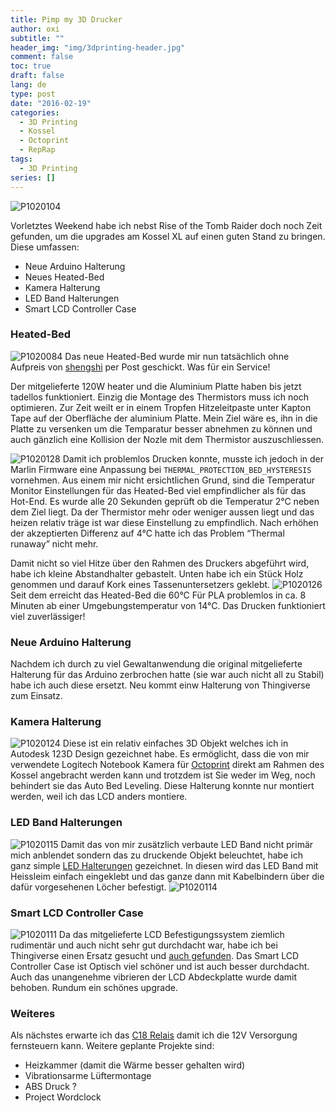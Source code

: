 ```yaml
---
title: Pimp my 3D Drucker
author: oxi
subtitle: ""
header_img: "img/3dprinting-header.jpg"
comment: false
toc: true
draft: false
lang: de
type: post
date: "2016-02-19"
categories:
  - 3D Printing
  - Kossel
  - Octoprint
  - RepRap
tags:
  - 3D Printing
series: []
---
```

![P1020104](img/P1020104.jpg)

Vorletztes Weekend habe ich nebst Rise of the Tomb Raider doch noch Zeit gefunden, um die upgrades am Kossel XL auf einen guten Stand zu bringen. Diese umfassen:

  * Neue Arduino Halterung
  * Neues Heated-Bed
  * Kamera Halterung
  * LED Band Halterungen
  * Smart LCD Controller Case

### Heated-Bed

![P1020084](img/P1020084.jpg)
Das neue Heated-Bed wurde mir nun tatsächlich ohne Aufpreis von <a href="http://www.aliexpress.com/store/1800400" target="_blank">shengshi</a> per Post geschickt. Was für ein Service!

Der mitgelieferte 120W heater und die Aluminium Platte haben bis jetzt tadellos funktioniert. Einzig die Montage des Thermistors muss ich noch optimieren. Zur Zeit weilt er in einem Tropfen Hitzeleitpaste unter Kapton Tape auf der Oberfläche der aluminium Platte. Mein Ziel wäre es, ihn in die Platte zu versenken um die Temparatur besser abnehmen zu können und auch gänzlich eine Kollision der Nozle mit dem Thermistor auszuschliessen.

![P1020128](img/P1020128.jpg)
Damit ich problemlos Drucken konnte, musste ich jedoch in der Marlin Firmware eine Anpassung bei `THERMAL_PROTECTION_BED_HYSTERESIS` vornehmen. Aus einem mir nicht ersichtlichen Grund, sind die Temperatur Monitor Einstellungen für das Heated-Bed viel empfindlicher als für das Hot-End. Es wurde alle 20 Sekunden geprüft ob die Temperatur 2°C neben dem Ziel liegt. Da der Thermistor mehr oder weniger aussen liegt und das heizen relativ träge ist war diese Einstellung zu empfindlich. Nach erhöhen der akzeptierten Differenz auf 4°C hatte ich das Problem &#8220;Thermal runaway&#8221; nicht mehr.

Damit nicht so viel Hitze über den Rahmen des Druckers abgeführt wird, habe ich kleine Abstandhalter gebastelt. Unten habe ich ein Stück Holz genommen und darauf Kork eines Tassenuntersetzers geklebt.
![P1020126](img/P1020126.jpg)
Seit dem erreicht das Heated-Bed die 60°C Für PLA problemlos in ca. 8 Minuten ab einer Umgebungstemperatur von 14°C. Das Drucken funktioniert viel zuverlässiger!

### Neue Arduino Halterung

Nachdem ich durch zu viel Gewaltanwendung die original mitgelieferte Halterung für das Arduino zerbrochen hatte (sie war auch nicht all zu Stabil) habe ich auch diese ersetzt. Neu kommt einw Halterung von Thingiverse zum Einsatz.

### Kamera Halterung

![P1020124](img/P1020124.jpg)
Diese ist ein relativ einfaches 3D Objekt welches ich in Autodesk 123D Design gezeichnet habe. Es ermöglicht, dass die von mir verwendete Logitech Notebook Kamera für <a href="https://octoprint.org" target="_blank">Octoprint</a> direkt am Rahmen des Kossel angebracht werden kann und trotzdem ist Sie weder im Weg, noch behindert sie das Auto Bed Leveling. Diese Halterung konnte nur montiert werden, weil ich das LCD anders montiere.

### LED Band Halterungen

![P1020115](img/P1020115.jpg)
Damit das von mir zusätzlich verbaute LED Band nicht primär mich anblendet sondern das zu druckende Objekt beleuchtet, habe ich ganz simple <a href="http://www.123dapp.com/Model/LED-Band-mount/5114912" target="_blank">LED Halterungen</a> gezeichnet. In diesen wird das LED Band mit Heissleim einfach eingeklebt und das ganze dann mit Kabelbindern über die dafür vorgesehenen Löcher befestigt.
![P1020114](img/P1020114.jpg)


### Smart LCD Controller Case

![P1020111](img/P1020111.jpg)
Da das mitgelieferte LCD Befestigungssystem ziemlich rudimentär und auch nicht sehr gut durchdacht war, habe ich bei Thingiverse einen Ersatz gesucht und <a href="http://www.thingiverse.com/thing:1237708" target="_blank">auch gefunden</a>. Das Smart LCD Controller Case ist Optisch viel schöner und ist auch besser durchdacht. Auch das unangenehme vibrieren der LCD Abdeckplatte wurde damit behoben. Rundum ein schönes upgrade.

### Weiteres

Als nächstes erwarte ich das <a href="http://de.aliexpress.com/item/C18-Newest-2014-Level-Triger-Optocoupler-Relay-1-Channel-H-LModule-for-Arduino-5V-Free-Shipping/32224788335.html" target="_blank">C18 Relais</a> damit ich die 12V Versorgung fernsteuern kann. Weitere geplante Projekte sind:

  * Heizkammer (damit die Wärme besser gehalten wird)
  * Vibrationsarme Lüftermontage
  * ABS Druck ?
  * Project Wordclock
